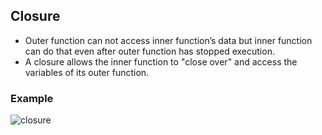## Closure

- Outer function can not access inner function’s data but inner function can do that even after outer function has stopped execution.
- A closure allows the inner function to "close over" and access the variables of its outer function.

### Example

![closure](https://github.com/shubhsharma19/web-development-journey/assets/69891912/cb830186-3b09-4b75-a316-6e8acb9102b7)
